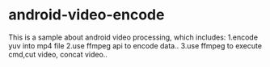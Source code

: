 # android-video-encode
This is a sample about android video processing, which includes:
1.encode yuv into mp4 file
2.use ffmpeg api to encode data..
3.use ffmpeg to execute cmd,cut video, concat video..

